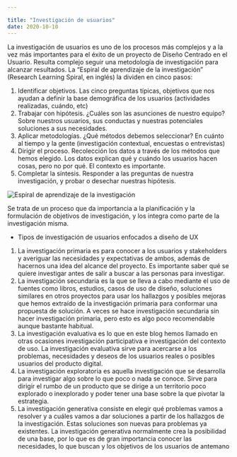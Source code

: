```yaml
---

title: "Investigación de usuarios"
date: 2020-10-10
---
```


La investigación de usuarios es uno de los procesos más complejos y a la vez más importantes para el éxito de un proyecto de Diseño Centrado en el Usuario. Resulta complejo seguir una metodología de investigación para alcanzar resultados. La “Espiral de aprendizaje de la investigación” (Research Learning Spiral, en inglés) la dividen en cinco pasos:

1. Identificar objetivos. Las cinco preguntas típicas, objetivos que nos ayudan a definir la base demográfica de los usuarios (actividades realizadas, cuándo, etc) 
2. Trabajar con hipótesis.  ¿Cuáles son las asunciones de nuestro equipo? Sobre nuestros usuarios, sus conductas y nuestras potenciales soluciones a sus necesidades.
3. Aplicar metodologías. ¿Qué métodos debemos seleccionar? En cuánto al tiempo y la gente (investigación contextual, encuestas o entrevistas) 
4. Dirigir el proceso. Recolección los datos a través de los métodos que hemos elegido. Los datos explican qué y cuándo los usuarios hacen cosas, pero no por qué. El contexto es importante. 
5. Completar la síntesis. Responder a las preguntas de nuestra investigación, y probar o desechar nuestras hipótesis. 

![Espiral de aprendizaje de la investigación](/img/25862171602_34592c335d_b.png)  

Se trata de un proceso que da importancia a la planificación y la formulación de objetivos de investigación, y los integra como parte de la investigación misma. 

* Tipos de investigación de usuarios enfocados a diseño de UX 

1. La investigación primaria es para conocer a los usuarios y stakeholders y averiguar las necesidades y expectativas de ambos, además de hacernos una idea del alcance del proyecto. Es importante saber qué se quiere investigar antes de salir a buscar a las personas para investigar. 
2. La investigación secundaria es la que se lleva a cabo mediante el uso de fuentes como libros, estudios, casos de uso de diseño, soluciones similares en otros proyectos para usar los hallazgos y posibles mejoras que hemos extraído de la investigación primaria para conformar una propuesta de solución. A veces se hace investigación secundaria sin hacer investigación primaria, pero esto es algo poco recomendable aunque bastante habitual. 
3. La investigación evaluativa es lo que en este blog hemos llamado en otras ocasiones investigación participativa e investigación del contexto de uso. La investigación evaluativa sirve para acercarse a los problemas, necesidades y deseos de los usuarios reales o posibles usuarios del producto digital. 
4. La investigación exploratoria es aquella investigación que se desarrolla para investigar algo sobre lo que poco o nada se conoce. Sirve para dirigir el rumbo de un producto que se dirige a un territorio poco explorado o inexplorado y poder tener una base sobre la que pivotar la estrategia. 
5. La investigación generativa consiste en elegir qué problemas vamos a resolver y a cuáles vamos a dar soluciones a partir de los hallazgos de la investigación. Estas soluciones son nuevas para problemas ya existentes. La investigación generativa normalmente crea la posibilidad de una base, por lo que es de gran importancia conocer las necesidades, lo que buscan y los objetivos de los usuarios de antemano